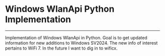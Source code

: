 # Windows WlanApi Python Implementation
----
Implementation of Windows WlanApi in Python. Goal is to get updated information for new
additions to Windows SV2024. The new info of interest pertains to WiFi 7. 
In the future I want to dig in to wificx.